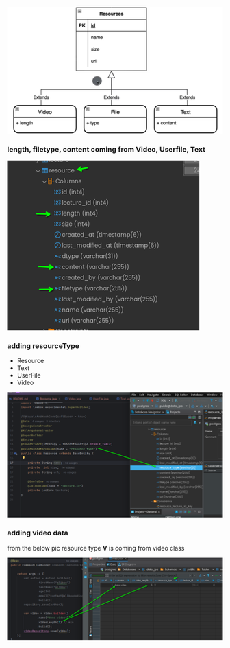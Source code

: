 ![extends](./img/extendsScreenshot_20240930_205208.png)

### length, filetype, content coming from Video, Userfile, Text
![comingfrom](./img/comingExtendsScreenshot_20240930_223230.png)

### adding resourceType
- Resource
- Text
- UserFile
- Video

![resource type](./img/resourceTypeScreenshot_20241001_160834.png)

### adding video data

from the below pic resource type **V** is coming from video class

![video data](./img/videoDataScreenshot_20241001_201140.png)

